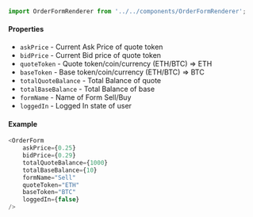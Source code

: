 ```js
import OrderFormRenderer from '../../components/OrderFormRenderer';
```

#### Properties
* `askPrice` - Current Ask Price of quote token
* `bidPrice` - Current Bid price of quote token
* `quoteToken` - Quote token/coin/currency (ETH/BTC) => ETH
* `baseToken` - Base token/coin/currency (ETH/BTC) => BTC
* `totalQuoteBalance` - Total Balance of quote
* `totalBaseBalance` - Total Balance of base
* `formName` - Name of Form Sell/Buy
* `loggedIn` - Logged In state of user

#### Example
```js
<OrderForm
    askPrice={0.25}
    bidPrice={0.29}
    totalQuoteBalance={1000}
    totalBaseBalance={10}
    formName="Sell"
    quoteToken="ETH"
    baseToken="BTC"
    loggedIn={false}
/>
```